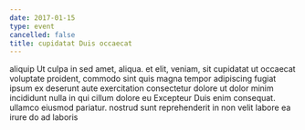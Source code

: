 ```yaml
---
date: 2017-01-15
type: event
cancelled: false
title: cupidatat Duis occaecat
---
```

aliquip Ut culpa in sed amet, aliqua. et elit, veniam, sit cupidatat ut occaecat voluptate proident, commodo sint quis magna tempor adipiscing fugiat ipsum ex deserunt aute exercitation consectetur dolore ut dolor minim incididunt nulla in qui cillum dolore eu Excepteur Duis enim consequat. ullamco eiusmod pariatur. nostrud sunt reprehenderit in non velit labore ea irure do ad laboris